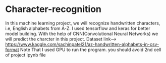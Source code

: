# Character-recognition
In this machine learning project, we will recognize handwritten characters, i.e, English alphabets from A-Z. I used tensorflow and keras for better model building. With the help of CNN(Convolutional Neural Networks) we will predict the charcter in this project.
Dataset link--> https://www.kaggle.com/sachinpatel21/az-handwritten-alphabets-in-csv-format
Note That I used GPU to run the program. you should avoid 2nd cell of project ipynb file

